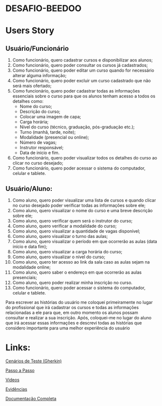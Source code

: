 # DESAFIO-BEEDOO

# Users Story

## Usuário/Funcionário
1. Como funcionário, quero cadastrar cursos e disponibilizar aos alunos;
2. Como funcionário, quero poder consultar os cursos já cadastrados;
3. Como funcionário, quero poder editar um curso quando for necessário alterar alguma informação;
4. Como funcionário, quero poder excluir um curso cadastrado que não será mais ofertado;
5. Como funcionário, quero poder cadastrar todas as informações essenciais sobre o curso para que os alunos tenham acesso a todos os detalhes como:
   * Nome do curso;
   * Descrição do curso;
   * Colocar uma imagem de capa;
   * Carga horária;
   * Nível do curso (técnico, graduação, pós-graduação etc.);
   * Turno (manhã, tarde, noite);
   * Modalidade (presencial ou online);
   * Número de vagas;
   * Instrutor responsável;
   * Data de início e fim.
6. Como funcionário, quero poder visualizar todos os detalhes do curso ao clicar no curso desejado;
7. Como funcionário, quero poder acessar o sistema do computador, celular e tablete.

## Usuário/Aluno:
1. Como aluno, quero poder visualizar uma lista de cursos e quando clicar no curso desejado poder verificar todas as informações sobre ele;
2. Como aluno, quero visualizar o nome do curso e uma breve descrição sobre ele;
3. Como aluno, quero verificar quem será o instrutor do curso;
4. Como aluno, quero verificar a modalidade do curso;
5. Como aluno, quero visualizar a quantidade de vagas disponível;
6. Como aluno, quero visualizar o turno das aulas;
7. Como aluno, quero visualizar o período em que ocorrerão as aulas (data início e data fim);
8. Como aluno, quero visualizar a carga horária do curso;
9. Como aluno, quero visualizar o nível do curso;
10. Como aluno, quero ter acesso ao link da sala caso as aulas sejam na modalidade online;
11. Como aluno, quero saber o endereço em que ocorrerão as aulas presenciais;
12. Como aluno, quero poder realizar minha inscrição no curso.
13. Como funcionário, quero poder acessar o sistema do computador, celular e tablete.

Para escrever as histórias do usuário me coloquei primeiramente no lugar do profissional que irá cadastrar os cursos e todas as informações relacionadas a ele para que, em outro momento os alunos possam consultar e realizar a sua inscrição. 
Após, coloquei-me no lugar do aluno que irá acessar essas informações e descrevi todas as histórias que considero importante para uma melhor experiência do usuário

# Links:
[Cenários de Teste (Gherkin)](https://docs.google.com/spreadsheets/d/1Xzye1bufiAmKoXJH_5u8k5uijA3UnggCkMGq3ssV74s/edit?usp=sharing)

[Passo a Passo](https://drive.google.com/file/d/1fQvUbbcq8l0mykIO1ASajwP8qBsrB80m/view?usp=sharing)

[Videos](https://drive.google.com/drive/folders/1FyNagG9TP3_zltn70exXFo31Kt0ju5BS?usp=sharing)

[Evidências](https://drive.google.com/file/d/1zLDzy7QX0g1-AlM_wpaSs2Vhn2g8DwUH/view?usp=sharing)

[Documentação Completa](https://drive.google.com/file/d/1nQEJm7hG4XqF7fpmzRNeEhN4ezAJGVqA/view?usp=sharing)
   
